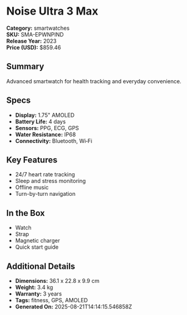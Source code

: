# Noise Ultra 3 Max
**Category:** smartwatches  
**SKU:** SMA-EPWNPIND  
**Release Year:** 2023  
**Price (USD):** $859.46

## Summary
Advanced smartwatch for health tracking and everyday convenience.

## Specs
- **Display:** 1.75" AMOLED
- **Battery Life:** 4 days
- **Sensors:** PPG, ECG, GPS
- **Water Resistance:** IP68
- **Connectivity:** Bluetooth, Wi‑Fi

## Key Features
- 24/7 heart rate tracking
- Sleep and stress monitoring
- Offline music
- Turn-by-turn navigation

## In the Box
- Watch
- Strap
- Magnetic charger
- Quick start guide

## Additional Details
- **Dimensions:** 36.1 x 22.8 x 9.9 cm
- **Weight:** 3.4 kg
- **Warranty:** 3 years
- **Tags:** fitness, GPS, AMOLED
- **Generated On:** 2025-08-21T14:14:15.546858Z